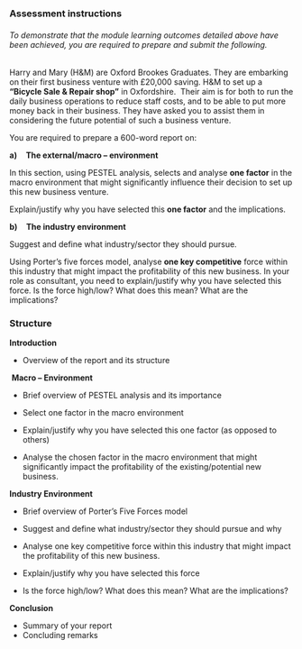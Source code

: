 
### Assessment instructions

######  To demonstrate that the module learning outcomes detailed above have been achieved, you are required to prepare and submit the following.

Harry and Mary (H&M) are Oxford Brookes Graduates. They are embarking on their first business venture with £20,000 saving. H&M to set up a **“Bicycle Sale & Repair shop”** in Oxfordshire.  Their aim is for both to run the daily business operations to reduce staff costs, and to be able to put more money back in their business. They have asked you to assist them in considering the future potential of such a business venture.

You are required to prepare a 600-word report on:

**a)**    **The external/macro – environment**

In this section, using PESTEL analysis, selects and analyse **one factor** in the macro environment that might significantly influence their decision to set up this new business venture.

Explain/justify why you have selected this **one factor** and the implications.

**b)**    **The industry environment**

Suggest and define what industry/sector they should pursue.

Using Porter’s five forces model, analyse **one key competitive** force within this industry that might impact the profitability of this new business. In your role as consultant, you need to explain/justify why you have selected this force. Is the force high/low? What does this mean? What are the implications?



### Structure
**Introduction**
- Overview of the report and its structure

 **Macro – Environment**
- Brief overview of PESTEL analysis and its importance

- Select one factor in the macro environment

- Explain/justify why you have selected this one factor (as opposed to others)
- Analyse the chosen factor in the macro environment that might significantly impact the profitability of the existing/potential new business.

**Industry Environment**
- Brief overview of Porter’s Five Forces model

- Suggest and define what industry/sector they should pursue and why

- Analyse one key competitive force within this industry that might impact the profitability of this new business.

- Explain/justify why you have selected this force
- Is the force high/low? What does this mean? What are the implications?

**Conclusion**
- Summary of your report
- Concluding remarks
